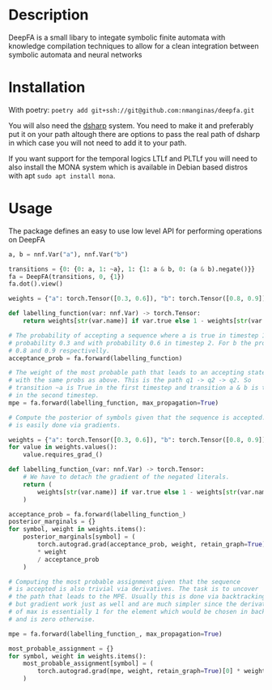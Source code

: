 # Description

DeepFA is a small libary to integate symbolic finite automata with 
knowledge compilation techniques to allow for a clean integration 
between symbolic automata and neural networks

# Installation
With poetry:
```poetry add git+ssh://git@github.com:nmanginas/deepfa.git```

You will also need the [dsharp](https://github.com/QuMuLab/dsharp) system. 
You need to make it and preferably put it on your path altough there 
are options to pass the real path of dsharp in which case you will not 
need to add it to your path.

If you want support for the temporal logics LTLf and PLTLf you will 
need to also install the MONA system which is available in Debian based
distros with apt ```sudo apt install mona```.

# Usage
The package defines an easy to use low level API for performing operations
on DeepFA

```python
a, b = nnf.Var("a"), nnf.Var("b")

transitions = {0: {0: a, 1: ~a}, 1: {1: a & b, 0: (a & b).negate()}}
fa = DeepFA(transitions, 0, {1})
fa.dot().view()

weights = {"a": torch.Tensor([0.3, 0.6]), "b": torch.Tensor([0.8, 0.9])}

def labelling_function(var: nnf.Var) -> torch.Tensor:
    return weights[str(var.name)] if var.true else 1 - weights[str(var.name)]

# The probability of accepting a sequence where a is true in timestep 1 with
# probability 0.3 and with probability 0.6 in timestep 2. For b the probs are
# 0.8 and 0.9 respectivelly.
acceptance_prob = fa.forward(labelling_function)

# The weight of the most probable path that leads to an accepting state
# with the same probs as above. This is the path q1 -> q2 -> q2. So
# transition ~a is True in the first timestep and transition a & b is true
# in the second timestep.
mpe = fa.forward(labelling_function, max_propagation=True)

# Compute the posterior of symbols given that the sequence is accepted. This
# is easily done via gradients.

weights = {"a": torch.Tensor([0.3, 0.6]), "b": torch.Tensor([0.8, 0.9])}
for value in weights.values():
    value.requires_grad_()

def labelling_function_(var: nnf.Var) -> torch.Tensor:
    # We have to detach the gradient of the negated literals.
    return (
        weights[str(var.name)] if var.true else 1 - weights[str(var.name)].detach()
    )

acceptance_prob = fa.forward(labelling_function_)
posterior_marginals = {}
for symbol, weight in weights.items():
    posterior_marginals[symbol] = (
        torch.autograd.grad(acceptance_prob, weight, retain_graph=True)[0]
        * weight
        / acceptance_prob
    )

# Computing the most probable assignment given that the sequence
# is accepted is also trivial via derivatives. The task is to uncover
# the path that leads to the MPE. Usually this is done via backtracking
# but gradient work just as well and are much simpler since the derivative
# of max is essentially 1 for the element which would be chosen in backtracking
# and is zero otherwise.

mpe = fa.forward(labelling_function_, max_propagation=True)

most_probable_assignment = {}
for symbol, weight in weights.items():
    most_probable_assignment[symbol] = (
        torch.autograd.grad(mpe, weight, retain_graph=True)[0] * weight / mpe
    )
```
